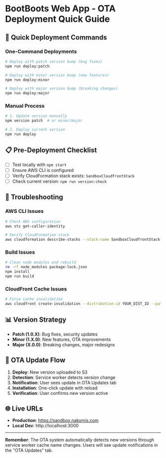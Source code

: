 # BootBoots Web App - OTA Deployment Quick Guide

## 🚀 Quick Deployment Commands

### One-Command Deployments
```bash
# Deploy with patch version bump (bug fixes)
npm run deploy:patch

# Deploy with minor version bump (new features)
npm run deploy:minor

# Deploy with major version bump (breaking changes)
npm run deploy:major
```

### Manual Process
```bash
# 1. Update version manually
npm version patch  # or minor/major

# 2. Deploy current version
npm run deploy
```

## 📋 Pre-Deployment Checklist

- [ ] Test locally with `npm start`
- [ ] Ensure AWS CLI is configured
- [ ] Verify CloudFormation stack exists: `SandboxCloudfrontStack`
- [ ] Check current version: `npm run version:check`

## 🔧 Troubleshooting

### AWS CLI Issues
```bash
# Check AWS configuration
aws sts get-caller-identity

# Verify CloudFormation stack
aws cloudformation describe-stacks --stack-name SandboxCloudfrontStack
```

### Build Issues
```bash
# Clean node modules and rebuild
rm -rf node_modules package-lock.json
npm install
npm run build
```

### CloudFront Cache Issues
```bash
# Force cache invalidation
aws cloudfront create-invalidation --distribution-id YOUR_DIST_ID --paths "/*"
```

## 📊 Version Strategy

- **Patch (1.0.X)**: Bug fixes, security updates
- **Minor (1.X.0)**: New features, OTA improvements
- **Major (X.0.0)**: Breaking changes, major redesigns

## 🔄 OTA Update Flow

1. **Deploy**: New version uploaded to S3
2. **Detection**: Service worker detects version change
3. **Notification**: User sees update in OTA Updates tab
4. **Installation**: One-click update with reload
5. **Verification**: User confirms new version active

## 🌐 Live URLs

- **Production**: https://sandbox.nakomis.com
- **Local Dev**: http://localhost:3000

---

**Remember**: The OTA system automatically detects new versions through service worker cache name changes. Users will see update notifications in the "OTA Updates" tab.

